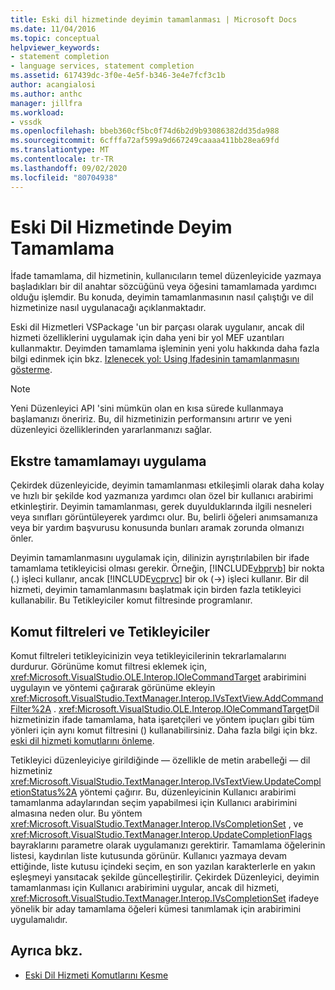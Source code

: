 ```yaml
---
title: Eski dil hizmetinde deyimin tamamlanması | Microsoft Docs
ms.date: 11/04/2016
ms.topic: conceptual
helpviewer_keywords:
- statement completion
- language services, statement completion
ms.assetid: 617439dc-3f0e-4e5f-b346-3e4e7fcf3c1b
author: acangialosi
ms.author: anthc
manager: jillfra
ms.workload:
- vssdk
ms.openlocfilehash: bbeb360cf5bc0f74d6b2d9b93086382dd35da988
ms.sourcegitcommit: 6cfffa72af599a9d667249caaaa411bb28ea69fd
ms.translationtype: MT
ms.contentlocale: tr-TR
ms.lasthandoff: 09/02/2020
ms.locfileid: "80704938"
---
```

# <a name="statement-completion-in-a-legacy-language-service"></a>Eski Dil Hizmetinde Deyim Tamamlama
İfade tamamlama, dil hizmetinin, kullanıcıların temel düzenleyicide yazmaya başladıkları bir dil anahtar sözcüğünü veya öğesini tamamlamada yardımcı olduğu işlemdir. Bu konuda, deyimin tamamlanmasının nasıl çalıştığı ve dil hizmetinize nasıl uygulanacağı açıklanmaktadır.

 Eski dil Hizmetleri VSPackage 'un bir parçası olarak uygulanır, ancak dil hizmeti özelliklerini uygulamak için daha yeni bir yol MEF uzantıları kullanmaktır. Deyimden tamamlama işleminin yeni yolu hakkında daha fazla bilgi edinmek için bkz. [Izlenecek yol: Using Ifadesinin tamamlanmasını gösterme](../../extensibility/walkthrough-displaying-statement-completion.md).

> [!NOTE]
> Yeni Düzenleyici API 'sini mümkün olan en kısa sürede kullanmaya başlamanızı öneririz. Bu, dil hizmetinizin performansını artırır ve yeni düzenleyici özelliklerinden yararlanmanızı sağlar.

## <a name="implementing-statement-completion"></a>Ekstre tamamlamayı uygulama
 Çekirdek düzenleyicide, deyimin tamamlanması etkileşimli olarak daha kolay ve hızlı bir şekilde kod yazmanıza yardımcı olan özel bir kullanıcı arabirimi etkinleştirir. Deyimin tamamlanması, gerek duyulduklarında ilgili nesneleri veya sınıfları görüntüleyerek yardımcı olur. Bu, belirli öğeleri anımsamanıza veya bir yardım başvurusu konusunda bunları aramak zorunda olmanızı önler.

 Deyimin tamamlanmasını uygulamak için, dilinizin ayrıştırılabilen bir ifade tamamlama tetikleyicisi olması gerekir. Örneğin, [!INCLUDE[vbprvb](../../code-quality/includes/vbprvb_md.md)] bir nokta (.) işleci kullanır, ancak [!INCLUDE[vcprvc](../../code-quality/includes/vcprvc_md.md)] bir ok (->) işleci kullanır. Bir dil hizmeti, deyimin tamamlanmasını başlatmak için birden fazla tetikleyici kullanabilir. Bu Tetikleyiciler komut filtresinde programlanır.

## <a name="command-filters-and-triggers"></a>Komut filtreleri ve Tetikleyiciler
 Komut filtreleri tetikleyicinizin veya tetikleyicilerinin tekrarlamalarını durdurur. Görünüme komut filtresi eklemek için, <xref:Microsoft.VisualStudio.OLE.Interop.IOleCommandTarget> arabirimini uygulayın ve yöntemi çağırarak görünüme ekleyin <xref:Microsoft.VisualStudio.TextManager.Interop.IVsTextView.AddCommandFilter%2A> . <xref:Microsoft.VisualStudio.OLE.Interop.IOleCommandTarget>Dil hizmetinizin ifade tamamlama, hata işaretçileri ve yöntem ipuçları gibi tüm yönleri için aynı komut filtresini () kullanabilirsiniz. Daha fazla bilgi için bkz. [eski dil hizmeti komutlarını önleme](../../extensibility/internals/intercepting-legacy-language-service-commands.md).

 Tetikleyici düzenleyiciye girildiğinde — özellikle de metin arabelleği — dil hizmetiniz <xref:Microsoft.VisualStudio.TextManager.Interop.IVsTextView.UpdateCompletionStatus%2A> yöntemi çağırır. Bu, düzenleyicinin Kullanıcı arabirimi tamamlanma adaylarından seçim yapabilmesi için Kullanıcı arabirimini almasına neden olur. Bu yöntem <xref:Microsoft.VisualStudio.TextManager.Interop.IVsCompletionSet> , ve <xref:Microsoft.VisualStudio.TextManager.Interop.UpdateCompletionFlags> bayraklarını parametre olarak uygulamanızı gerektirir. Tamamlama öğelerinin listesi, kaydırılan liste kutusunda görünür. Kullanıcı yazmaya devam ettiğinde, liste kutusu içindeki seçim, en son yazılan karakterlerle en yakın eşleşmeyi yansıtacak şekilde güncelleştirilir. Çekirdek Düzenleyici, deyimin tamamlanması için Kullanıcı arabirimini uygular, ancak dil hizmeti, <xref:Microsoft.VisualStudio.TextManager.Interop.IVsCompletionSet> ifadeye yönelik bir aday tamamlama öğeleri kümesi tanımlamak için arabirimini uygulamalıdır.

## <a name="see-also"></a>Ayrıca bkz.
- [Eski Dil Hizmeti Komutlarını Kesme](../../extensibility/internals/intercepting-legacy-language-service-commands.md)
